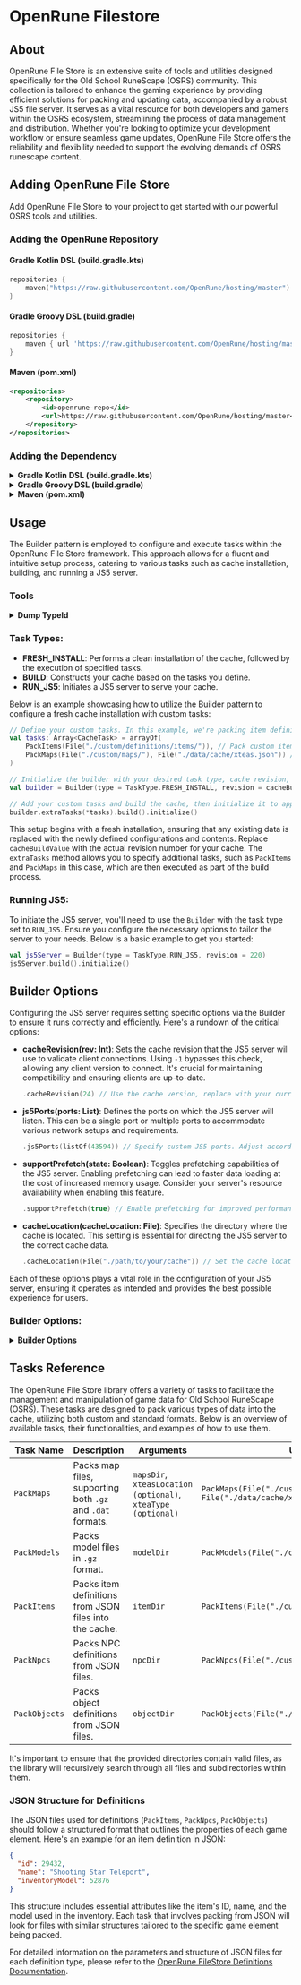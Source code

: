 # OpenRune Filestore

## About

OpenRune File Store is an extensive suite of tools and utilities designed specifically for the Old School RuneScape (OSRS) community. This collection is tailored to enhance the gaming experience by providing efficient solutions for packing and updating data, accompanied by a robust JS5 file server. It serves as a vital resource for both developers and gamers within the OSRS ecosystem, streamlining the process of data management and distribution. Whether you're looking to optimize your development workflow or ensure seamless game updates, OpenRune File Store offers the reliability and flexibility needed to support the evolving demands of OSRS runescape content.

## Adding OpenRune File Store

Add OpenRune File Store to your project to get started with our powerful OSRS tools and utilities.

### Adding the OpenRune Repository

#### Gradle Kotlin DSL (build.gradle.kts)

```kotlin
repositories {
    maven("https://raw.githubusercontent.com/OpenRune/hosting/master")
}
```

#### Gradle Groovy DSL (build.gradle)

```groovy
repositories {
    maven { url 'https://raw.githubusercontent.com/OpenRune/hosting/master' }
}
```

#### Maven (pom.xml)

```xml
<repositories>
    <repository>
        <id>openrune-repo</id>
        <url>https://raw.githubusercontent.com/OpenRune/hosting/master</url>
    </repository>
</repositories>
```

### Adding the Dependency

<details>
<summary><b>Gradle Kotlin DSL (build.gradle.kts)</b></summary>

```kotlin
dependencies {
    implementation("dev.openrune:filestore:1.2.4")
}
```

</details>

<details>
<summary><b>Gradle Groovy DSL (build.gradle)</b></summary>

```groovy
dependencies {
    implementation 'dev.openrune:filestore:1.2.4'
}
```

</details>

<details>
<summary><b>Maven (pom.xml)</b></summary>

```xml
<dependency>
    <groupId>dev.openrune</groupId>
    <artifactId>filestore</artifactId>
    <version>1.2.4</version>
</dependency>
```

</details>

## Usage

The Builder pattern is employed to configure and execute tasks within the OpenRune File Store framework. This approach allows for a fluent and intuitive setup process, catering to various tasks such as cache installation, building, and running a JS5 server.

### Tools

<details>
<summary><b>Dump TypeId</b></summary>

The `DumpTypeId` tool from the OpenRune File Store suite is crafted to facilitate the extraction and dumping of identifiers for Items, NPCs, and Objects from the game's cache. These identifiers are then written to language-specific files, either Kotlin or Java, according to the user's preference.

### Usage Instructions

1. **Initialization**: Begin by creating an instance of `DumpTypeId`, providing it with the necessary paths and configuration settings. The `cache` parameter specifies the location of your game's cache, while `rev` indicates the cache's revision number. The `outputPath` determines where the generated code files will be saved, and `packageName` defines the package name for these generated files.

2. **Configuration**: Optionally, you can further customize the behavior of `DumpTypeId` by specifying the desired output `language` and customizing the `fileNames` for different data types. The `language` parameter can be set to either `Language.KOTLIN` or `Language.JAVA`, depending on your project's needs. The `fileNames` list allows you to define custom names for the generated files, corresponding to items, NPCs, and objects, enhancing organization and readability.

```kotlin
import dev.openrune.cache.tools.DumpTypeId
import dev.openrune.cache.tools.Language
import java.nio.file.Path

// Initialize the DumpTypeId tool with your cache settings
val dumper = DumpTypeId(
    cache = Path.of("./path/to/cache"), // Path to your cache directory
    rev = 220,                          // Cache revision number
    outputPath = Path.of("./output/path"), // Directory where output files will be saved
    packageName = "com.example.generated"  // Package name for generated code files
)

// (Optional) Configure additional settings
dumper.init(
    language = Language.KOTLIN,             // Choose between Kotlin or Java output
    fileNames = listOf("items", "npcs", "objs", "objsNull") // Custom file names
)
```

</details>

### Task Types:

- **FRESH_INSTALL**: Performs a clean installation of the cache, followed by the execution of specified tasks.
- **BUILD**: Constructs your cache based on the tasks you define.
- **RUN_JS5**: Initiates a JS5 server to serve your cache.

Below is an example showcasing how to utilize the Builder pattern to configure a fresh cache installation with custom tasks:

```kotlin
// Define your custom tasks. In this example, we're packing item definitions and maps.
val tasks: Array<CacheTask> = arrayOf(
    PackItems(File("./custom/definitions/items/")), // Pack custom item definitions.
    PackMaps(File("./custom/maps/"), File("./data/cache/xteas.json")) // Pack custom maps using XTEA keys.
)

// Initialize the builder with your desired task type, cache revision, and cache directory.
val builder = Builder(type = TaskType.FRESH_INSTALL, revision = cacheBuildValue, cacheDir = File("./data/cache/"))

// Add your custom tasks and build the cache, then initialize it to apply the changes.
builder.extraTasks(*tasks).build().initialize()
```

This setup begins with a fresh installation, ensuring that any existing data is replaced with the newly defined configurations and contents. Replace `cacheBuildValue` with the actual revision number for your cache. The `extraTasks` method allows you to specify additional tasks, such as `PackItems` and `PackMaps` in this case, which are then executed as part of the build process.


### Running JS5:

To initiate the JS5 server, you'll need to use the `Builder` with the task type set to `RUN_JS5`. Ensure you configure the necessary options to tailor the server to your needs. Below is a basic example to get you started:

```kotlin
val js5Server = Builder(type = TaskType.RUN_JS5, revision = 220)
js5Server.build().initialize()
```

## Builder Options

Configuring the JS5 server requires setting specific options via the Builder to ensure it runs correctly and efficiently. Here's a rundown of the critical options:

- **cacheRevision(rev: Int)**: Sets the cache revision that the JS5 server will use to validate client connections. Using `-1` bypasses this check, allowing any client version to connect. It's crucial for maintaining compatibility and ensuring clients are up-to-date.

  ```kotlin
  .cacheRevision(24) // Use the cache version, replace with your current version.
  ```

- **js5Ports(ports: List<Int>)**: Defines the ports on which the JS5 server will listen. This can be a single port or multiple ports to accommodate various network setups and requirements.

  ```kotlin
  .js5Ports(listOf(43594)) // Specify custom JS5 ports. Adjust according to your network configuration.
  ```

- **supportPrefetch(state: Boolean)**: Toggles prefetching capabilities of the JS5 server. Enabling prefetching can lead to faster data loading at the cost of increased memory usage. Consider your server's resource availability when enabling this feature.

  ```kotlin
  .supportPrefetch(true) // Enable prefetching for improved performance.
  ```

- **cacheLocation(cacheLocation: File)**: Specifies the directory where the cache is located. This setting is essential for directing the JS5 server to the correct cache data.

  ```kotlin
  .cacheLocation(File("./path/to/your/cache")) // Set the cache location. Ensure the path is correct and accessible.
  ```

Each of these options plays a vital role in the configuration of your JS5 server, ensuring it operates as intended and provides the best possible experience for users.


### Builder Options:

<details>
<summary><b>Builder Options</b></summary>

The Builder provides several configuration options to tailor the setup of your OpenRune File Store project. Below are the available methods and their descriptions:

- **`extraTasks(vararg types: CacheTask)`**: Specifies additional tasks to be executed during the build process. Accepts a variable number of `CacheTask` instances. This is useful for adding custom processing or data manipulation tasks to your cache build.

    ```kotlin
    builder.extraTasks(PackItems(...), PackMaps(...))
    ```

- **`cacheLocation(cacheLocation: File)`**: Sets the directory where the cache will be located. This is where your cache files will be stored and accessed from.

    ```kotlin
    builder.cacheLocation(File("./path/to/cache"))
    ```

- **`cacheRevision(rev: Int)`**: Defines the revision number for the cache. This can be used to specify the version of the cache that you are building or updating.

    ```kotlin
    builder.cacheRevision(194)
    ```

- **`js5Ports(ports: List<Int>)`**: Configures the ports to be used by the JS5 server. This allows you to specify one or more ports for the server to listen on, accommodating various network configurations.

    ```kotlin
    builder.js5Ports(listOf(43594, 43595))
    ```

- **`supportPrefetch(state: Boolean)`**: Enables or disables prefetch support for the JS5 server. Setting this to `true` allows the server to prefetch data, potentially improving performance and efficiency.

    ```kotlin
    builder.supportPrefetch(true)
    ```

Each of these methods returns the Builder instance, allowing for a fluent interface where methods can be chained together to configure the build process succinctly.

Here's a comprehensive example combining all the options:

```kotlin
val builder = Builder(type = TaskType.FRESH_INSTALL, revision = cacheBuildValue, cacheDir = File("./data/cache/"))
builder.extraTasks(PackItems(...), PackMaps(...))
      .cacheLocation(File("./path/to/cache"))
      .cacheRevision(194)
      .js5Ports(listOf(43594, 43595))
      .supportPrefetch(true)
      .build()
      .initialize()
```

This setup ensures a customized build process tailored to your project's specific needs and environment.

</details>

## Tasks Reference

The OpenRune File Store library offers a variety of tasks to facilitate the management and manipulation of game data for Old School RuneScape (OSRS). These tasks are designed to pack various types of data into the cache, utilizing both custom and standard formats. Below is an overview of available tasks, their functionalities, and examples of how to use them.


| Task Name     | Description                                                  | Arguments                                            | Usage Example                                                                 |
|---------------|--------------------------------------------------------------|------------------------------------------------------|-------------------------------------------------------------------------------|
| `PackMaps`    | Packs map files, supporting both `.gz` and `.dat` formats. | `mapsDir`, `xteasLocation (optional)`, `xteaType (optional)` | `PackMaps(File("./custom/maps/"), File("./data/cache/xteas.json"),XteaType.RANDOM_KEYS)` |
| `PackModels`  | Packs model files in `.gz` format. | `modelDir`                                           | `PackModels(File("./custom/models/"))`                                        |
| `PackItems`   | Packs item definitions from JSON files into the cache. | `itemDir`                                            | `PackItems(File("./custom/definitions/items/"))`                              |
| `PackNpcs`    | Packs NPC definitions from JSON files. | `npcDir`                                             | `PackNpcs(File("./custom/definitions/npcs/"))`                                |
| `PackObjects` | Packs object definitions from JSON files. | `objectDir`                                          | `PackObjects(File("./custom/definitions/objects/"))`                          |


It's important to ensure that the provided directories contain valid files, as the library will recursively search through all files and subdirectories within them.

### JSON Structure for Definitions

The JSON files used for definitions (`PackItems`, `PackNpcs`, `PackObjects`) should follow a structured format that outlines the properties of each game element. Here's an example for an item definition in JSON:

```json
{
  "id": 29432,
  "name": "Shooting Star Teleport",
  "inventoryModel": 52876
}
```

This structure includes essential attributes like the item's ID, name, and the model used in the inventory. Each task that involves packing from JSON will look for files with similar structures tailored to the specific game element being packed.

For detailed information on the parameters and structure of JSON files for each definition type, please refer to the [OpenRune FileStore Definitions Documentation](https://github.com/OpenRune/OpenRune-FileStore/tree/main/src/main/kotlin/dev/openrune/cache/filestore/definition/decoder).
